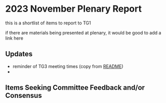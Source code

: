 # 2023 November Plenary Report

this is a shortlist of items to report to TG1

if there are materials being presented at plenary, it would be good to add a link here

## Updates

- reminder of TG3 meeting times (copy from [README](/README.md))
-

## Items Seeking Committee Feedback and/or Consensus
